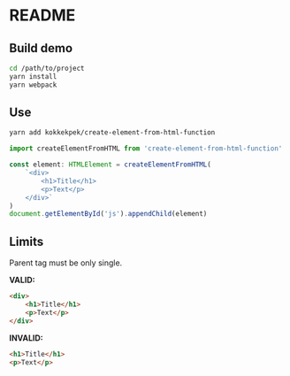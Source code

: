 # README

## Build demo
```sh
cd /path/to/project
yarn install
yarn webpack
```

## Use
```sh
yarn add kokkekpek/create-element-from-html-function
```

```ts
import createElementFromHTML from 'create-element-from-html-function'

const element: HTMLElement = createElementFromHTML(
    `<div>
        <h1>Title</h1>
        <p>Text</p>
    </div>`
)
document.getElementById('js').appendChild(element)
```

## Limits
Parent tag must be only single.

**VALID:**
```html
<div>
    <h1>Title</h1>
    <p>Text</p>
</div>
```

**INVALID:**
```html
<h1>Title</h1>
<p>Text</p>
```